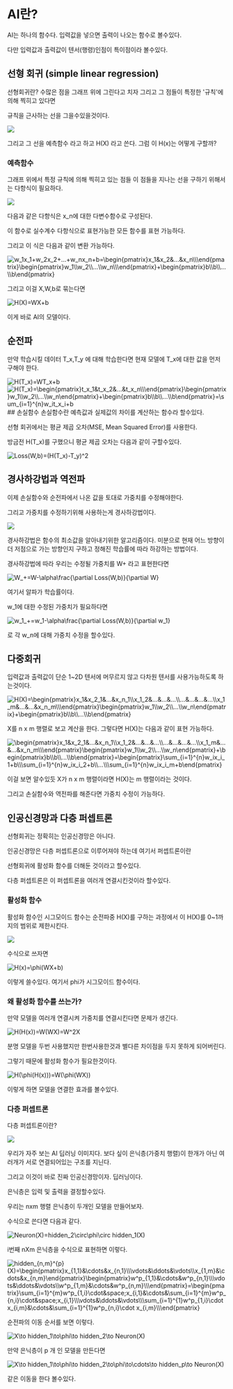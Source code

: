 # AI란?
AI는 하나의 함수다. 입력값을 넣으면 출력이 나오는 함수로 볼수있다.

다만 입력값과 출력값이 텐서(행령)인점이 특이점이라 볼수있다.
## 선형 회귀 (simple linear regression)
선형회귀란? 수많은 점을 그래프 위에 그린다고 치자 그리고 그 점들이 특정한 '규칙'에 의해 찍히고 있다면

규칙을 근사하는 선을 그을수있을것이다.

![](https://upload.wikimedia.org/wikipedia/commons/thumb/b/be/Normdist_regression.png/330px-Normdist_regression.png)

그리고 그 선을 예측함수 라고 하고 H(X) 라고 쓴다. 그럼 이 H(x)는 어떻게 구할까?
### 예측함수
그래프 위에서 특정 규칙에 의해 찍히고 있는 점들 이 점들을 지나는 선을 구하기 위해서는 다항식이 필요하다.

![](https://latex.codecogs.com/svg.image?H(X)=w_nx_n&plus;...&plus;w_2x_2&plus;w_1x_1&plus;b)

다음과 같은 다항식은 x_n에 대한 다변수함수로 구성된다.

이 함수로 실수계수 다항식으로 표현가능한 모든 함수를 표현 가능하다.

그리고 이 식은 다음과 같이 변환 가능하다.

<img src="https://latex.codecogs.com/svg.image?w_1x_1&plus;w_2x_2&plus;...&plus;w_nx_n&plus;b=\begin{pmatrix}x_1&x_2&...&x_n\\\end{pmatrix}\begin{pmatrix}w_1\\w_2\\...\\w_n\\\end{pmatrix}&plus;\begin{pmatrix}b\\b\\...\\b\end{pmatrix}" title="w_1x_1+w_2x_2+...+w_nx_n+b=\begin{pmatrix}x_1&x_2&...&x_n\\\end{pmatrix}\begin{pmatrix}w_1\\w_2\\...\\w_n\\\end{pmatrix}+\begin{pmatrix}b\\b\\...\\b\end{pmatrix}" />

그리고 이걸 X,W,b로 묶는다면

<img src="https://latex.codecogs.com/svg.image?H(X)=WX&plus;b" title="H(X)=WX+b" />

이게 바로 AI의 모델이다.

## 순전파
만약 학습시킬 데이터 T_x,T_y 에 대해 학습한다면 현재 모델에 T_x에 대한 값을 먼저 구해야 한다.

<img src="https://latex.codecogs.com/svg.image?H(T_x)=WT_x&plus;b" title="H(T_x)=WT_x+b" />

<img src="https://latex.codecogs.com/svg.image?H(T_x)=\begin{pmatrix}t_x_1&t_x_2&...&t_x_n\\\end{pmatrix}\begin{pmatrix}w_1\\w_2\\...\\w_n\end{pmatrix}&plus;\begin{pmatrix}b\\b\\...\\b\end{pmatrix}=\sum_{i=1}^{n}w_it_x_i&plus;b" title="H(T_x)=\begin{pmatrix}t_x_1&t_x_2&...&t_x_n\\\end{pmatrix}\begin{pmatrix}w_1\\w_2\\...\\w_n\end{pmatrix}+\begin{pmatrix}b\\b\\...\\b\end{pmatrix}=\sum_{i=1}^{n}w_it_x_i+b" />
## 손실함수
손실함수란 예측값과 실제값의 차이를 계산하는 함수라 할수있다.

선형 회귀에서는 평균 제곱 오차(MSE, Mean Squared Error)를 사용한다.

방금전 H(T_x)를 구했으니 평균 제곱 오차는 다음과 같이 구할수있다.

<img src="https://latex.codecogs.com/svg.image?Loss(W,b)=(H(T_x)-T_y)^2" title="Loss(W,b)=(H(T_x)-T_y)^2" />

## 경사하강법과 역전파

이제 손실함수와 순전파에서 나온 값을 토대로 가중치를 수정해야한다.

그리고 가중치를 수정하기위해 사용하는게 경사하강법이다.

![](https://velog.velcdn.com/images/rjtp5670/post/5493bb60-73f3-4701-93a7-0f5feb828fc3/image.png)

경사하강법은 함수의 최소값을 알아내기위한 알고리즘이다. 미분으로 현재 어느 방향이 더 저점으로 가는 방향인지 구하고 정해진 학습률에 따라 하강하는 방법이다.

경사하강법에 따라 우리는 수정될 가중치를 W+ 라고 표현한다면

<img src="https://latex.codecogs.com/svg.image?W_&plus;=W-\alpha\frac{\partial&space;Loss(W,b)}{\partial&space;W}" title="W_+=W-\alpha\frac{\partial Loss(W,b)}{\partial W}" />

여기서 알파가 학습률이다.

w_1에 대한 수정된 가중치가 필요하다면

<img src="https://latex.codecogs.com/svg.image?w_1_&plus;=w_1-\alpha\frac{\partial&space;Loss(W,b)}{\partial&space;w_1}" title="w_1_+=w_1-\alpha\frac{\partial Loss(W,b)}{\partial w_1}" />

로 각 w_n에 대해 가중치 수정을 할수있다.

## 다중회귀

입력값과 출력값이 단순 1~2D 텐서에 머무르지 않고 다차원 텐서를 사용가능하도록 하는것이다.

<img src="https://latex.codecogs.com/svg.image?H(X)=\begin{pmatrix}x_1&x_2_1&...&x_n_1\\x_1_2&...&...&...\\...&...&...&...\\x_1_m&...&...&x_n_m\\\end{pmatrix}\begin{pmatrix}w_1\\w_2\\...\\w_n\end{pmatrix}&plus;\begin{pmatrix}b\\b\\...\\b\end{pmatrix}" title="H(X)=\begin{pmatrix}x_1&x_2_1&...&x_n_1\\x_1_2&...&...&...\\...&...&...&...\\x_1_m&...&...&x_n_m\\\end{pmatrix}\begin{pmatrix}w_1\\w_2\\...\\w_n\end{pmatrix}+\begin{pmatrix}b\\b\\...\\b\end{pmatrix}" />

X를 n x m 행렬로 보고 계산을 한다. 그렇다면 H(X)는 다음과 같이 표현 가능하다.

<img src="https://latex.codecogs.com/svg.image?\begin{pmatrix}x_1&x_2_1&...&x_n_1\\x_1_2&...&...&...\\...&...&...&...\\x_1_m&...&...&x_n_m\\\end{pmatrix}\begin{pmatrix}w_1\\w_2\\...\\w_n\end{pmatrix}&plus;\begin{pmatrix}b\\b\\...\\b\end{pmatrix}=\begin{pmatrix}\sum_{i=1}^{n}w_ix_i_1&plus;b\\\sum_{i=1}^{n}w_ix_i_2&plus;b\\...\\\sum_{i=1}^{n}w_ix_i_m&plus;b\end{pmatrix}" title="\begin{pmatrix}x_1&x_2_1&...&x_n_1\\x_1_2&...&...&...\\...&...&...&...\\x_1_m&...&...&x_n_m\\\end{pmatrix}\begin{pmatrix}w_1\\w_2\\...\\w_n\end{pmatrix}+\begin{pmatrix}b\\b\\...\\b\end{pmatrix}=\begin{pmatrix}\sum_{i=1}^{n}w_ix_i_1+b\\\sum_{i=1}^{n}w_ix_i_2+b\\...\\\sum_{i=1}^{n}w_ix_i_m+b\end{pmatrix}" />

이걸 보면 알수있듯 X가 n x m 행렬이라면 H(X)는 m 행렬이라는 것이다.

그리고 손실함수와 역전파를 해준다면 가중치 수정이 가능하다.

## 인공신경망과 다층 퍼셉트론

선형회귀는 정확히는 인공신경망은 아니다.

인공신경망은 다층 퍼셉트론으로 이루어져야 하는데 여기서 퍼셉트론이란

선형회귀에 활성화 함수를 더해둔 것이라고 할수있다.

다층 퍼셉트론은 이 퍼셉트론을 여러개 연결시킨것이라 할수있다.

### 활성화 함수
활성화 함수인 시그모이드 함수는 순전파중 H(X)를 구하는 과정에서 이 H(X)를 0~1까지의 범위로 제한시킨다.

![](https://blog.kakaocdn.net/dn/sib2q/btsDJkfaBMy/pkKQYrLYXHVDODrXvQNqK0/img.png)

수식으로 쓰자면 

<img src="https://latex.codecogs.com/svg.image?H(x)=\phi(WX&plus;b)" title="H(x)=\phi(WX+b)" />

이렇게 쓸수있다. 여기서 phi가 시그모이드 함수이다.

### 왜 활성화 함수를 쓰는가?

만약 모델을 여러개 연결시켜 가중치를 연결시킨다면 문제가 생긴다.

<img src="https://latex.codecogs.com/svg.image?H(H(x))=W(WX)=W^2X" title="H(H(x))=W(WX)=W^2X" />

분명 모델을 두번 사용했지만 한번사용한것과 별다른 차이점을 두지 못하게 되어버린다.

그렇기 때문에 활성화 함수가 필요한것이다.

<img src="https://latex.codecogs.com/svg.image?H(\phi(H(x)))=W(\phi(WX))" title="H(\phi(H(x)))=W(\phi(WX))" />

이렇게 하면 모델을 연결한 효과를 볼수있다.

### 다층 퍼셉트론

다층 퍼셉트론이란? 

![](https://wikidocs.net/images/page/61010/ann.PNG)

우리가 자주 보는 AI 딥러닝 이미지다. 보다 싶이 은닉층(가중치 행렬)이 한개가 아닌 여러개가 서로 연결되어있는 구조를 지닌다.

그리고 이것이 바로 진짜 인공신경망이자. 딥러닝이다.

은닉층은 입력 및 출력을 결정할수있다.

우리는 nxm 행렬 은닉층이 두개인 모델을 만들어보자.

수식으로 쓴다면 다음과 같다.

<img src="https://latex.codecogs.com/svg.image?Neuron(X)=hidden_2\circ\phi\circ&space;hidden_1(X)" title="Neuron(X)=hidden_2\circ\phi\circ hidden_1(X)" />

i번째 nXm 은닉층을 수식으로 표현하면 이렇다.

<img src="https://latex.codecogs.com/svg.image?hidden_{n,m}^{p}(X)=\begin{pmatrix}x_{1,1}&\cdots&x_{n,1}\\\vdots&\ddots&\vdots\\x_{1,m}&\cdots&x_{n,m}\end{pmatrix}\begin{pmatrix}w^p_{1,1}&\cdots&w^p_{n,1}\\\vdots&\ddots&\vdots\\w^p_{1,m}&\cdots&w^p_{n,m}\\\end{pmatrix}=\begin{pmatrix}\sum_{i=1}^{m}w^p_{1,i}\cdot&space;x_{i,1}&\cdots&\sum_{i=1}^{m}w^p_{n,i}\cdot&space;x_{i,1}\\\vdots&\ddots&\vdots\\\sum_{i=1}^{1}w^p_{1,i}\cdot&space;x_{i,m}&\cdots&\sum_{i=1}^{1}w^p_{n,i}\cdot&space;x_{i,m}\\\end{pmatrix}" title="hidden_{n,m}^{p}(X)=\begin{pmatrix}x_{1,1}&\cdots&x_{n,1}\\\vdots&\ddots&\vdots\\x_{1,m}&\cdots&x_{n,m}\end{pmatrix}\begin{pmatrix}w^p_{1,1}&\cdots&w^p_{n,1}\\\vdots&\ddots&\vdots\\w^p_{1,m}&\cdots&w^p_{n,m}\\\end{pmatrix}=\begin{pmatrix}\sum_{i=1}^{m}w^p_{1,i}\cdot&space;x_{i,1}&\cdots&\sum_{i=1}^{m}w^p_{n,i}\cdot&space;x_{i,1}\\\vdots&\ddots&\vdots\\\sum_{i=1}^{1}w^p_{1,i}\cdot x_{i,m}&\cdots&\sum_{i=1}^{1}w^p_{n,i}\cdot x_{i,m}\\\end{pmatrix}" />

순전파의 이동 순서를 보면 이렇다. 

<img src="https://latex.codecogs.com/svg.image?X\to&space;hidden_1\to\phi\to&space;hidden_2\to&space;Neuron(X)" title="X\to hidden_1\to\phi\to hidden_2\to Neuron(X)" />

만약 은닉층이 p 개 인 모델을 만든다면

<img src="https://latex.codecogs.com/svg.image?X\to&space;hidden_1\to\phi\to&space;hidden_2\to\phi\to\cdots\to&space;hidden_p\to&space;Neuron(X)" title="X\to hidden_1\to\phi\to hidden_2\to\phi\to\cdots\to hidden_p\to Neuron(X)" />

같은 이동을 한다 볼수있다.




